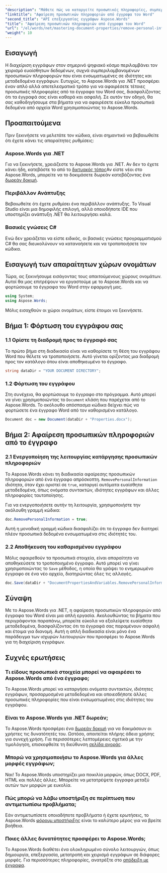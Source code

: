 ```yaml
---
"description": "Μάθετε πώς να καταργείτε προσωπικές πληροφορίες, συμπεριλαμβανομένων μεταδεδομένων και στοιχείων συντάκτη, από τα έγγραφα του Word χρησιμοποιώντας το Aspose.Words για .NET."
"linktitle": "Αφαίρεση προσωπικών πληροφοριών από έγγραφα του Word"
"second_title": "API επεξεργασίας εγγράφων Aspose.Words"
"title": "Αφαίρεση προσωπικών πληροφοριών από έγγραφα του Word"
"url": "/el/words/net/mastering-document-properties/remove-personal-information-word-document/"
"weight": 10
---
```


## Εισαγωγή

Η διαχείριση εγγράφων στον σημερινό ψηφιακό κόσμο περιλαμβάνει τον χειρισμό ευαίσθητων δεδομένων, συχνά συμπεριλαμβανομένων προσωπικών πληροφοριών που είναι ενσωματωμένες σε ιδιότητες και μεταδεδομένα εγγράφων. Ευτυχώς, το Aspose.Words για .NET προσφέρει έναν απλό αλλά αποτελεσματικό τρόπο για να αφαιρέσετε τέτοιες προσωπικές πληροφορίες από τα έγγραφα του Word σας, διασφαλίζοντας ότι τα έγγραφά σας είναι καθαρά και ασφαλή. Σε αυτόν τον οδηγό, θα σας καθοδηγήσουμε στα βήματα για να αφαιρέσετε εύκολα προσωπικά δεδομένα από αρχεία Word χρησιμοποιώντας το Aspose.Words.

## Προαπαιτούμενα

Πριν ξεκινήσετε να μελετάτε τον κώδικα, είναι σημαντικό να βεβαιωθείτε ότι έχετε κάνει τις απαραίτητες ρυθμίσεις:

### Aspose.Words για .NET

Για να ξεκινήσετε, χρειάζεστε το Aspose.Words για .NET. Αν δεν το έχετε κάνει ήδη, κατεβάστε το από το [δικτυακός τόπος](https://releases.aspose.com/words/net/)Αν είστε νέοι στο Aspose.Words, μπορείτε να το δοκιμάσετε δωρεάν κατεβάζοντας ένα [δωρεάν δοκιμή](https://releases.aspose.com/).

### Περιβάλλον Ανάπτυξης

Βεβαιωθείτε ότι έχετε ρυθμίσει ένα περιβάλλον ανάπτυξης. Το Visual Studio είναι μια δημοφιλής επιλογή, αλλά οποιοδήποτε IDE που υποστηρίζει ανάπτυξη .NET θα λειτουργήσει καλά.

### Βασικές γνώσεις C#

Ενώ δεν χρειάζεται να είστε ειδικός, οι βασικές γνώσεις προγραμματισμού C# θα σας διευκολύνουν να κατανοήσετε και να τροποποιήσετε τον κώδικα.

## Εισαγωγή των απαραίτητων χώρων ονομάτων

Τώρα, ας ξεκινήσουμε εισάγοντας τους απαιτούμενους χώρους ονομάτων. Αυτοί θα μας επιτρέψουν να εργαστούμε με το Aspose.Words και να φορτώσουμε τα έγγραφα του Word στην εφαρμογή μας.

```csharp
using System;
using Aspose.Words;
```

Μόλις εισαχθούν οι χώροι ονομάτων, είστε έτοιμοι να ξεκινήσετε.

## Βήμα 1: Φόρτωση του εγγράφου σας

### 1.1 Ορίστε τη διαδρομή προς το έγγραφό σας

Το πρώτο βήμα στη διαδικασία είναι να καθορίσετε τη θέση του εγγράφου Word που θέλετε να τροποποιήσετε. Αυτό γίνεται ορίζοντας μια διαδρομή προς τον κατάλογο όπου είναι αποθηκευμένο το έγγραφο.

```csharp
string dataDir = "YOUR DOCUMENT DIRECTORY";
```

### 1.2 Φόρτωση του εγγράφου

Στη συνέχεια, θα φορτώσουμε το έγγραφο στο πρόγραμμα. Αυτό μπορεί να γίνει χρησιμοποιώντας το `Document` κλάση που παρέχεται από το Aspose.Words. Το ακόλουθο απόσπασμα κώδικα δείχνει πώς να φορτώσετε ένα έγγραφο Word από τον καθορισμένο κατάλογο.

```csharp
Document doc = new Document(dataDir + "Properties.docx");
```

## Βήμα 2: Αφαίρεση προσωπικών πληροφοριών από το έγγραφο

### 2.1 Ενεργοποίηση της λειτουργίας κατάργησης προσωπικών πληροφοριών

Το Aspose.Words κάνει τη διαδικασία αφαίρεσης προσωπικών πληροφοριών από ένα έγγραφο απρόσκοπτη. `RemovePersonalInformation` ιδιότητα, όταν έχει οριστεί σε `true`, καταργεί αυτόματα ευαίσθητα μεταδεδομένα, όπως ονόματα συντακτών, ιδιότητες εγγράφων και άλλες πληροφορίες ταυτοποίησης.

Για να ενεργοποιήσετε αυτήν τη λειτουργία, χρησιμοποιήστε την ακόλουθη γραμμή κώδικα:

```csharp
doc.RemovePersonalInformation = true;
```

Αυτή η μοναδική γραμμή κώδικα διασφαλίζει ότι το έγγραφο δεν διατηρεί πλέον προσωπικά δεδομένα ενσωματωμένα στις ιδιότητές του.

### 2.2 Αποθήκευση του καθαρισμένου εγγράφου

Μόλις αφαιρεθούν τα προσωπικά στοιχεία, είναι απαραίτητο να αποθηκεύσετε το τροποποιημένο έγγραφο. Αυτό μπορεί να γίνει χρησιμοποιώντας το `Save` μέθοδος, η οποία θα γράψει το ενημερωμένο έγγραφο σε ένα νέο αρχείο, διατηρώντας όλες τις αλλαγές.

```csharp
doc.Save(dataDir + "DocumentPropertiesAndVariables.RemovePersonalInformation.docx");
```

## Σύναψη

Με το Aspose.Words για .NET, η αφαίρεση προσωπικών πληροφοριών από έγγραφα του Word είναι μια απλή εργασία. Ακολουθώντας τα βήματα που περιγράφονται παραπάνω, μπορείτε εύκολα να εξαλείψετε ευαίσθητα μεταδεδομένα, διασφαλίζοντας ότι τα έγγραφά σας παραμένουν ασφαλή και έτοιμα για διανομή. Αυτή η απλή διαδικασία είναι μόνο ένα παράδειγμα των ισχυρών λειτουργιών που προσφέρει το Aspose.Words για τη διαχείριση εγγράφων.

## Συχνές ερωτήσεις

### Τι είδους προσωπικά στοιχεία μπορεί να αφαιρέσει το Aspose.Words από ένα έγγραφο;

Το Aspose.Words μπορεί να καταργήσει ονόματα συντακτών, ιδιότητες εγγράφων, προσαρμοσμένα μεταδεδομένα και οποιεσδήποτε άλλες προσωπικές πληροφορίες που είναι ενσωματωμένες στις ιδιότητες του εγγράφου.

### Είναι το Aspose.Words για .NET δωρεάν;

Το Aspose.Words προσφέρει ένα [δωρεάν δοκιμή](https://releases.aspose.com/) για να δοκιμάσουν οι χρήστες τις δυνατότητές του. Ωστόσο, απαιτείται πλήρης άδεια χρήσης για συνεχή χρήση. Για περισσότερες λεπτομέρειες σχετικά με την τιμολόγηση, επισκεφθείτε τη διεύθυνση [σελίδα αγοράς](https://purchase.aspose.com/buy).

### Μπορώ να χρησιμοποιήσω το Aspose.Words για άλλες μορφές εγγράφων;

Ναι! Το Aspose.Words υποστηρίζει μια ποικιλία μορφών, όπως DOCX, PDF, HTML και πολλές άλλες. Μπορείτε να μετατρέψετε έγγραφα μεταξύ αυτών των μορφών με ευκολία.

### Πώς μπορώ να λάβω υποστήριξη σε περίπτωση που αντιμετωπίσω προβλήματα;

Εάν αντιμετωπίσετε οποιαδήποτε προβλήματα ή έχετε ερωτήσεις, το Aspose.Words [φόρουμ υποστήριξης](https://forum.aspose.com/c/words/8) είναι το καλύτερο μέρος για να βρείτε βοήθεια.

### Ποιες άλλες δυνατότητες προσφέρει το Aspose.Words;

Το Aspose.Words διαθέτει ένα ολοκληρωμένο σύνολο λειτουργιών, όπως δημιουργία, επεξεργασία, μετατροπή και χειρισμό εγγράφων σε διάφορες μορφές. Για περισσότερες πληροφορίες, ανατρέξτε στο [απόδειξη με έγγραφα](https://reference.aspose.com/words/net/).